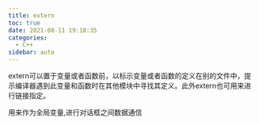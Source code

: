 ```yaml
---
title: extern
toc: true
date: 2021-08-11 19:18:35
categories:
  - C++
sidebar: auto
---
```


extern可以置于变量或者函数前，以标示变量或者函数的定义在别的文件中，提示编译器遇到此变量和函数时在其他模块中寻找其定义。此外extern也可用来进行链接指定。

用来作为全局变量,进行对话框之间数据通信
